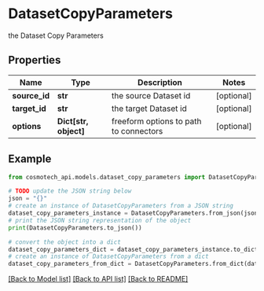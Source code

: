 # DatasetCopyParameters

the Dataset Copy Parameters

## Properties

Name | Type | Description | Notes
------------ | ------------- | ------------- | -------------
**source_id** | **str** | the source Dataset id | [optional] 
**target_id** | **str** | the target Dataset id | [optional] 
**options** | **Dict[str, object]** | freeform options to path to connectors | [optional] 

## Example

```python
from cosmotech_api.models.dataset_copy_parameters import DatasetCopyParameters

# TODO update the JSON string below
json = "{}"
# create an instance of DatasetCopyParameters from a JSON string
dataset_copy_parameters_instance = DatasetCopyParameters.from_json(json)
# print the JSON string representation of the object
print(DatasetCopyParameters.to_json())

# convert the object into a dict
dataset_copy_parameters_dict = dataset_copy_parameters_instance.to_dict()
# create an instance of DatasetCopyParameters from a dict
dataset_copy_parameters_from_dict = DatasetCopyParameters.from_dict(dataset_copy_parameters_dict)
```
[[Back to Model list]](../README.md#documentation-for-models) [[Back to API list]](../README.md#documentation-for-api-endpoints) [[Back to README]](../README.md)


